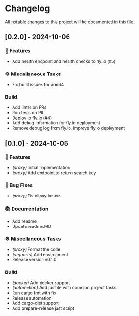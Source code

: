 # Changelog

All notable changes to this project will be documented in this file.

## [0.2.0] - 2024-10-06

### 🚀 Features

- Add health endpoint and health checks to fly.io (#5)

### ⚙️ Miscellaneous Tasks

- Fix build issues for arm64

### Build

- Add linter on PRs
- Run tests on PR
- Deploy to fly.io (#4)
- Add debug information for fly.io deployment
- Remove debug log from fly.io, improve fly.io deployment

## [0.1.0] - 2024-10-05

### 🚀 Features

- *(proxy)* Initial implementation
- *(proxy)* Add endpoint to return search key

### 🐛 Bug Fixes

- *(proxy)* Fix clippy issues

### 📚 Documentation

- Add readme
- Update readme.MD

### ⚙️ Miscellaneous Tasks

- *(proxy)* Format the code
- *(requests)* Add environment
- Release version v0.1.0

### Build

- *(docker)* Add docker support
- *(automation)* Add justfile with common project tasks
- Run cargo fmt with fix
- Release automation
- Add cargo-dist support
- Add prepare-release just script

<!-- generated by git-cliff -->
